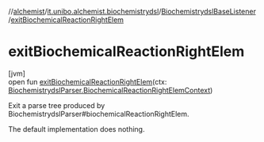 //[alchemist](../../../index.md)/[it.unibo.alchemist.biochemistrydsl](../index.md)/[BiochemistrydslBaseListener](index.md)/[exitBiochemicalReactionRightElem](exit-biochemical-reaction-right-elem.md)

# exitBiochemicalReactionRightElem

[jvm]\
open fun [exitBiochemicalReactionRightElem](exit-biochemical-reaction-right-elem.md)(ctx: [BiochemistrydslParser.BiochemicalReactionRightElemContext](../-biochemistrydsl-parser/-biochemical-reaction-right-elem-context/index.md))

Exit a parse tree produced by BiochemistrydslParser#biochemicalReactionRightElem. 

The default implementation does nothing.
